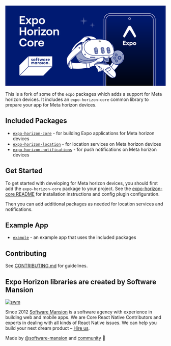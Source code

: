 ![Expo Horizon Core logo](https://raw.githubusercontent.com/software-mansion-labs/expo-horizon/refs/heads/main/expo-horizon-core/docs/images/cover_image.png)

This is a fork of some of the `expo` packages which adds a support for Meta horizon devices. It includes an `expo-horizon-core` common library to prepare your app for Meta horizon devices.

## Included Packages

- [`expo-horizon-core`](expo-horizon-core/README.md) - for building Expo applications for Meta horizon devices
- [`expo-horizon-location`](expo-horizon-location/README.md) - for location services on Meta horizon devices
- [`expo-horizon-notifications`](expo-horizon-notifications/README.md) - for push notifications on Meta horizon devices

## Get Started

To get started with developing for Meta horizon devices, you should first add the `expo-horizon-core` package to your project. See the [expo-horizon-core README](expo-horizon-core/README.md) for installation instructions and config plugin configuration.

Then you can add additional packages as needed for location services and notifications.

## Example App

- [`example`](example/README.md) - an example app that uses the included packages

## Contributing

See [CONTRIBUTING.md](CONTRIBUTING.md) for guidelines.

## Expo Horizon libraries are created by Software Mansion

[![swm](https://logo.swmansion.com/logo?color=white&variant=desktop&width=150&tag=expo-horizon-github 'Software Mansion')](https://swmansion.com)

Since 2012 [Software Mansion](https://swmansion.com) is a software agency with
experience in building web and mobile apps. We are Core React Native
Contributors and experts in dealing with all kinds of React Native issues. We
can help you build your next dream product –
[Hire us](https://swmansion.com/contact/projects?utm_source=expo-horizon&utm_medium=readme).

Made by [@software-mansion](https://github.com/software-mansion) and
[community](https://github.com/software-mansion-labs/expo-horizon/graphs/contributors) 💛
